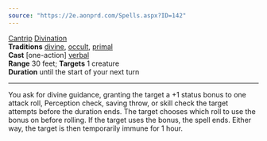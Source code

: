 ```yaml
---
source: "https://2e.aonprd.com/Spells.aspx?ID=142"
---
```

[Cantrip](https://2e.aonprd.com/Traits.aspx?ID=22) [Divination](https://2e.aonprd.com/Traits.aspx?ID=47)   
**Traditions** [divine](https://2e.aonprd.com/Spells.aspx?Tradition=2), [occult](https://2e.aonprd.com/Spells.aspx?Tradition=3), [primal](https://2e.aonprd.com/Spells.aspx?Tradition=4)  
**Cast** \[one-action\] [verbal](https://2e.aonprd.com/Rules.aspx?ID=284)  
**Range** 30 feet; **Targets** 1 creature  
**Duration** until the start of your next turn

---

You ask for divine guidance, granting the target a +1 status bonus to one attack roll, Perception check, saving throw, or skill check the target attempts before the duration ends. The target chooses which roll to use the bonus on before rolling. If the target uses the bonus, the spell ends. Either way, the target is then temporarily immune for 1 hour.